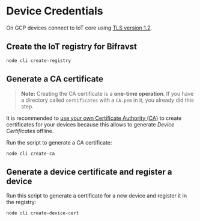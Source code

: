 # Device Credentials

On GCP devices connect to IoT core using
[TLS version 1.2](https://cloud.google.com/iot/docs/concepts/device-security).

## Create the IoT registry for Bifravst

    node cli create-registry

## Generate a CA certificate

> **Note:** Creating the CA certificate is a **one-time operation**. If you have
> a directory called `certificates` with a `CA.pem` in it, you already did this
> step.

It is recommended to
[use your own Certificate Authority (CA)](https://cloud.google.com/iot/docs/how-tos/credentials/verifying-credentials)
to create certificates for your devices because this allows to generate _Device
Certificates_ offline.

Run the script to generate a CA certificate:

    node cli create-ca

## Generate a device certificate and register a device

Run this script to generate a certificate for a new device and register it in
the registry:

    node cli create-device-cert
